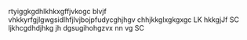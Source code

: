 rtyiggkgdhlkhkxgffjvkogc blvjf  
vhkkyrfgjlgwgsidlhfjlvjbojpfudycghjhgv
chhjkkglxgkgxgc LK hkkgjJf SC ljkhcgdhdjhkg jh dgsugihohgzvx nn vg SC
